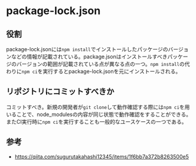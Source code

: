 # package-lock.json

## 役割

package-lock.jsonには`npm install`でインストールしたパッケージのバージョンなどの情報が記載されている。package.jsonはインストールすべきパッケージのバージョンの範囲が記載されている点が異なる点の一つ。`npm install`の代わりに`npm ci`を実行するとpackage-lock.jsonを元にインストールされる。

## リポジトリにコミットすべきか

コミットすべき。新規の開発者が`git clone`して動作確認する際には`npm ci`を用いることで、node_modulesの内容が同じ状態で動作確認をすることができる。またCI実行時に`npm ci`を実行することも一般的なユースケースの一つである。

## 参考

- https://qiita.com/sugurutakahashi12345/items/1f6bb7a372b8263500e5
